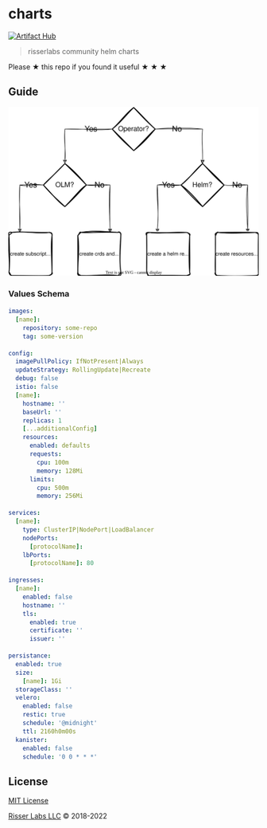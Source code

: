 # charts

[![Artifact Hub](https://img.shields.io/endpoint?url=https://artifacthub.io/badge/repository/risserlabs)](https://artifacthub.io/packages/search?repo=risserlabs)

> risserlabs community helm charts

Please ★ this repo if you found it useful ★ ★ ★

## Guide

![](/assets//deployment-decision.svg)

### Values Schema

```yaml
images:
  [name]:
    repository: some-repo
    tag: some-version

config:
  imagePullPolicy: IfNotPresent|Always
  updateStrategy: RollingUpdate|Recreate
  debug: false
  istio: false
  [name]:
    hostname: ''
    baseUrl: ''
    replicas: 1
    [...additionalConfig]
    resources:
      enabled: defaults
      requests:
        cpu: 100m
        memory: 128Mi
      limits:
        cpu: 500m
        memory: 256Mi

services:
  [name]:
    type: ClusterIP|NodePort|LoadBalancer
    nodePorts:
      [protocolName]:
    lbPorts:
      [protocolName]: 80

ingresses:
  [name]:
    enabled: false
    hostname: ''
    tls:
      enabled: true
      certificate: ''
      issuer: ''

persistance:
  enabled: true
  size:
    [name]: 1Gi
  storageClass: ''
  velero:
    enabled: false
    restic: true
    schedule: '@midnight'
    ttl: 2160h0m00s
  kanister:
    enabled: false
    schedule: '0 0 * * *'
```

## License

[MIT License](/LICENSE)

[Risser Labs LLC](https://risserlabs.com) © 2018-2022
